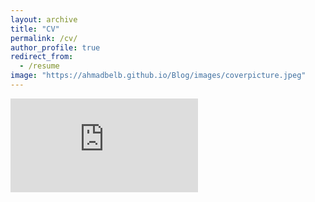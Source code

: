 ```yaml
---
layout: archive
title: "CV"
permalink: /cv/
author_profile: true
redirect_from:
  - /resume
image: "https://ahmadbelb.github.io/Blog/images/coverpicture.jpeg"
---
```


<embed src="https://ahmadbelb.github.io/Blog/images/Resume.pdf" type="application/pdf" />
<link rel="apple-touch-icon" sizes="180x180" href="https://ahmadbelb.github.io/Blog/images/favicon/apple-touch-icon.png">

<!-- <iframe src="https://docs.google.com/viewer?url=https://ahmadbelb.github.io/Blog/images/Resume.pdf&embedded=true"  style="height: 100%;width: 100% ; border: none" frameborder="0"></iframe> -->
